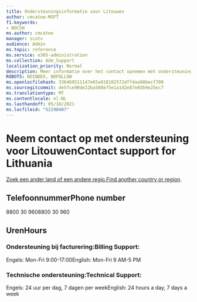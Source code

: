 ```yaml
---
title: Ondersteuningsinformatie voor Litouwen
author: cmcatee-MSFT
f1.keywords:
- NOCSH
ms.author: cmcatee
manager: scotv
audience: Admin
ms.topic: reference
ms.service: o365-administration
ms.collection: Adm_Support
localization_priority: Normal
description: Meer informatie over het contact opnemen met ondersteuning voor uw land of regio.
ROBOTS: NOINDEX, NOFOLLOW
ms.openlocfilehash: 336469511147e65a918102572dff4aa98becf700
ms.sourcegitcommit: de5fce90de22ba588e75e1a1d2e87e03b9e25ec7
ms.translationtype: MT
ms.contentlocale: nl-NL
ms.lasthandoff: 05/10/2021
ms.locfileid: "52298407"
---
```

# <a name="contact-support-for-lithuania"></a><span data-ttu-id="a8139-103">Neem contact op met ondersteuning voor Litouwen</span><span class="sxs-lookup"><span data-stu-id="a8139-103">Contact support for Lithuania</span></span>

<span data-ttu-id="a8139-104">[Zoek een ander land of een andere regio.](../../business-video/get-help-support.md)</span><span class="sxs-lookup"><span data-stu-id="a8139-104">[Find another country or region](../../business-video/get-help-support.md).</span></span>

## <a name="phone-number"></a><span data-ttu-id="a8139-105">Telefoonnummer</span><span class="sxs-lookup"><span data-stu-id="a8139-105">Phone number</span></span>
<span data-ttu-id="a8139-106">8800 30 960</span><span class="sxs-lookup"><span data-stu-id="a8139-106">8800 30 960</span></span>

## <a name="hours"></a><span data-ttu-id="a8139-107">Uren</span><span class="sxs-lookup"><span data-stu-id="a8139-107">Hours</span></span>
### <a name="billing-support"></a><span data-ttu-id="a8139-108">Ondersteuning bij facturering:</span><span class="sxs-lookup"><span data-stu-id="a8139-108">Billing Support:</span></span>

<span data-ttu-id="a8139-109">Engels: Mon-Fri 9:00-17:00</span><span class="sxs-lookup"><span data-stu-id="a8139-109">English: Mon-Fri 9 AM-5 PM</span></span>

### <a name="technical-support"></a><span data-ttu-id="a8139-110">Technische ondersteuning:</span><span class="sxs-lookup"><span data-stu-id="a8139-110">Technical Support:</span></span>

<span data-ttu-id="a8139-111">Engels: 24 uur per dag, 7 dagen per week</span><span class="sxs-lookup"><span data-stu-id="a8139-111">English: 24 hours a day, 7 days a week</span></span>
